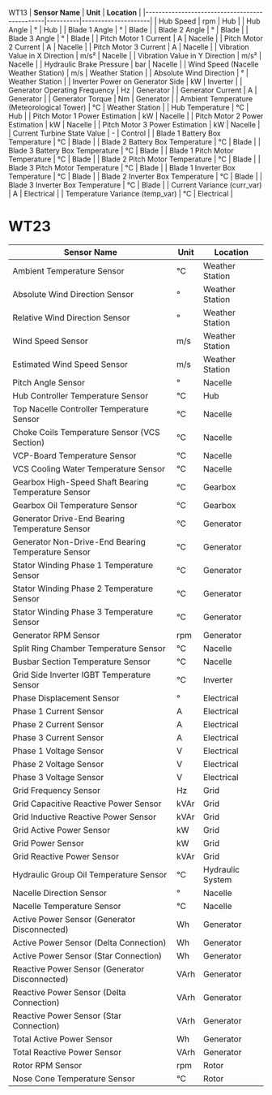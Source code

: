 WT13
| **Sensor Name**                               | **Unit** | **Location**        |
|-----------------------------------------------|----------|---------------------|
| Hub Speed                                     | rpm      | Hub                 |
| Hub Angle                                     | °        | Hub                 |
| Blade 1 Angle                                 | °        | Blade               |
| Blade 2 Angle                                 | °        | Blade               |
| Blade 3 Angle                                 | °        | Blade               |
| Pitch Motor 1 Current                         | A        | Nacelle             |
| Pitch Motor 2 Current                         | A        | Nacelle             |
| Pitch Motor 3 Current                         | A        | Nacelle             |
| Vibration Value in X Direction                | m/s²     | Nacelle             |
| Vibration Value in Y Direction                | m/s²     | Nacelle             |
| Hydraulic Brake Pressure                       | bar      | Nacelle             |
| Wind Speed (Nacelle Weather Station)           | m/s      | Weather Station     |
| Absolute Wind Direction                       | °        | Weather Station     |
| Inverter Power on Generator Side              | kW       | Inverter            |
| Generator Operating Frequency                 | Hz       | Generator           |
| Generator Current                             | A        | Generator           |
| Generator Torque                              | Nm       | Generator           |
| Ambient Temperature (Meteorological Tower)    | °C       | Weather Station     |
| Hub Temperature                               | °C       | Hub                 |
| Pitch Motor 1 Power Estimation                | kW       | Nacelle             |
| Pitch Motor 2 Power Estimation                | kW       | Nacelle             |
| Pitch Motor 3 Power Estimation                | kW       | Nacelle             |
| Current Turbine State Value                   | -        | Control             |
| Blade 1 Battery Box Temperature               | °C       | Blade               |
| Blade 2 Battery Box Temperature               | °C       | Blade               |
| Blade 3 Battery Box Temperature               | °C       | Blade               |
| Blade 1 Pitch Motor Temperature               | °C       | Blade               |
| Blade 2 Pitch Motor Temperature               | °C       | Blade               |
| Blade 3 Pitch Motor Temperature               | °C       | Blade               |
| Blade 1 Inverter Box Temperature              | °C       | Blade               |
| Blade 2 Inverter Box Temperature              | °C       | Blade               |
| Blade 3 Inverter Box Temperature              | °C       | Blade               |
| Current Variance (curr\_var)                  | A        | Electrical          |
| Temperature Variance (temp\_var)              | °C       | Electrical          |


# WT23

| **Sensor Name**                               | **Unit** | **Location**        |
|-----------------------------------------------|----------|---------------------|
| Ambient Temperature Sensor                    | °C       | Weather Station     |
| Absolute Wind Direction Sensor                | °        | Weather Station     |
| Relative Wind Direction Sensor                | °        | Weather Station     |
| Wind Speed Sensor                             | m/s      | Weather Station     |
| Estimated Wind Speed Sensor                   | m/s      | Weather Station     |
| Pitch Angle Sensor                            | °        | Nacelle             |
| Hub Controller Temperature Sensor             | °C       | Hub                 |
| Top Nacelle Controller Temperature Sensor     | °C       | Nacelle             |
| Choke Coils Temperature Sensor (VCS Section)  | °C       | Nacelle             |
| VCP-Board Temperature Sensor                  | °C       | Nacelle             |
| VCS Cooling Water Temperature Sensor          | °C       | Nacelle             |
| Gearbox High-Speed Shaft Bearing Temperature Sensor | °C | Gearbox             |
| Gearbox Oil Temperature Sensor                | °C       | Gearbox             |
| Generator Drive-End Bearing Temperature Sensor | °C      | Generator           |
| Generator Non-Drive-End Bearing Temperature Sensor | °C  | Generator           |
| Stator Winding Phase 1 Temperature Sensor    | °C       | Generator           |
| Stator Winding Phase 2 Temperature Sensor    | °C       | Generator           |
| Stator Winding Phase 3 Temperature Sensor    | °C       | Generator           |
| Generator RPM Sensor                          | rpm      | Generator           |
| Split Ring Chamber Temperature Sensor         | °C       | Nacelle             |
| Busbar Section Temperature Sensor             | °C       | Nacelle             |
| Grid Side Inverter IGBT Temperature Sensor    | °C       | Inverter            |
| Phase Displacement Sensor                     | °        | Electrical          |
| Phase 1 Current Sensor                        | A        | Electrical          |
| Phase 2 Current Sensor                        | A        | Electrical          |
| Phase 3 Current Sensor                        | A        | Electrical          |
| Phase 1 Voltage Sensor                        | V        | Electrical          |
| Phase 2 Voltage Sensor                        | V        | Electrical          |
| Phase 3 Voltage Sensor                        | V        | Electrical          |
| Grid Frequency Sensor                         | Hz       | Grid                |
| Grid Capacitive Reactive Power Sensor        | kVAr     | Grid                |
| Grid Inductive Reactive Power Sensor         | kVAr     | Grid                |
| Grid Active Power Sensor                     | kW       | Grid                |
| Grid Power Sensor                             | kW       | Grid                |
| Grid Reactive Power Sensor                   | kVAr     | Grid                |
| Hydraulic Group Oil Temperature Sensor        | °C       | Hydraulic System    |
| Nacelle Direction Sensor                      | °        | Nacelle             |
| Nacelle Temperature Sensor                    | °C       | Nacelle             |
| Active Power Sensor (Generator Disconnected)  | Wh       | Generator           |
| Active Power Sensor (Delta Connection)        | Wh       | Generator           |
| Active Power Sensor (Star Connection)         | Wh       | Generator           |
| Reactive Power Sensor (Generator Disconnected)| VArh     | Generator           |
| Reactive Power Sensor (Delta Connection)      | VArh     | Generator           |
| Reactive Power Sensor (Star Connection)       | VArh     | Generator           |
| Total Active Power Sensor                     | Wh       | Generator           |
| Total Reactive Power Sensor                   | VArh     | Generator           |
| Rotor RPM Sensor                              | rpm      | Rotor               |
| Nose Cone Temperature Sensor                  | °C       | Rotor               |



